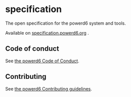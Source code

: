# specification

The open specification for the powerd6 system and tools.

Available on [specification.powerd6.org](https://specification.powerd6.org/) .

## Code of conduct

See [the powerd6 Code of Conduct](https://github.com/power-d6/.github/blob/main/CODE_OF_CONDUCT.md).

## Contributing

See [the powerd6 Contributing guidelines](https://github.com/power-d6/.github/blob/main/CONTRIBUTING.md).
